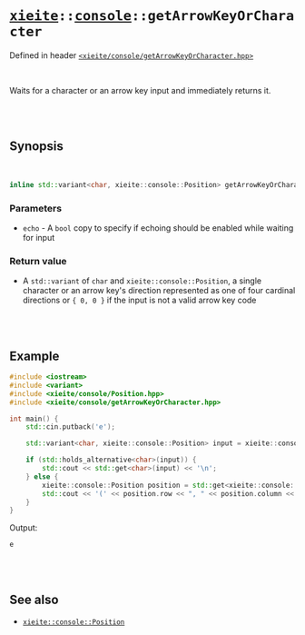 # [`xieite`](../../README.md)`::`[`console`](../../docs/console.md)`::getArrowKeyOrCharacter`
Defined in header [`<xieite/console/getArrowKeyOrCharacter.hpp>`](../../include/xieite/console/getArrowKeyOrCharacter.hpp)

<br/>

Waits for a character or an arrow key input and immediately returns it.

<br/><br/>

## Synopsis

<br/>

```cpp
inline std::variant<char, xieite::console::Position> getArrowKeyOrCharacter(bool echo = false) noexcept;
```
### Parameters
- `echo` - A `bool` copy to specify if echoing should be enabled while waiting for input
### Return value
- A `std::variant` of `char` and `xieite::console::Position`, a single character or an arrow key's direction represented as one of four cardinal directions or `{ 0, 0 }` if the input is not a valid arrow key code

<br/><br/>

## Example
```cpp
#include <iostream>
#include <variant>
#include <xieite/console/Position.hpp>
#include <xieite/console/getArrowKeyOrCharacter.hpp>

int main() {
	std::cin.putback('e');

	std::variant<char, xieite::console::Position> input = xieite::console::getArrowKeyOrCharacter();

	if (std::holds_alternative<char>(input)) {
		std::cout << std::get<char>(input) << '\n';
	} else {
		xieite::console::Position position = std::get<xieite::console::Position>(input);
		std::cout << '(' << position.row << ", " << position.column << ")\n";
	}
}
```
Output:
```
e
```

<br/><br/>

## See also
- [`xieite::console::Position`](../../docs/console/Position.md)
